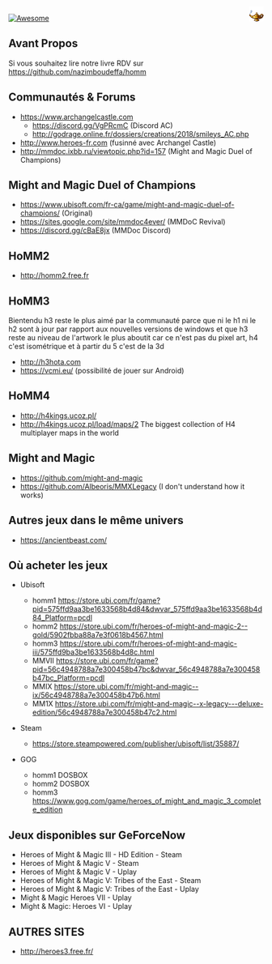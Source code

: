 <img src="lampe-magique.gif" align="right">

[![Awesome](https://cdn.rawgit.com/sindresorhus/awesome/d7305f38d29fed78fa85652e3a63e154dd8e8829/media/badge.svg)](https://github.com/sindresorhus/awesome)

Avant Propos
---

Si vous souhaitez lire notre livre RDV sur https://github.com/nazimboudeffa/homm


Communautés & Forums
---

- https://www.archangelcastle.com
  - https://discord.gg/VgPRcmC (Discord AC)
  - http://godrage.online.fr/dossiers/creations/2018/smileys_AC.php
- http://www.heroes-fr.com (fusinné avec Archangel Castle)
- http://mmdoc.ixbb.ru/viewtopic.php?id=157 (Might and Magic Duel of Champions)

Might and Magic Duel of Champions
---
- https://www.ubisoft.com/fr-ca/game/might-and-magic-duel-of-champions/ (Original)
- https://sites.google.com/site/mmdoc4ever/ (MMDoC Revival)
- https://discord.gg/cBaE8jx (MMDoc Discord)

HoMM2
---
- http://homm2.free.fr

HoMM3
---

Bientendu h3 reste le plus aimé par la communauté parce que ni le h1 ni le h2 sont à jour par rapport aux nouvelles versions de windows et que h3 reste au niveau de l'artwork le plus aboutit car ce n'est pas du pixel art, h4 c'est isométrique et à partir du 5 c'est de la 3d

- http://h3hota.com
- https://vcmi.eu/ (possibilité de jouer sur Android)

HoMM4
---
- http://h4kings.ucoz.pl/
- http://h4kings.ucoz.pl/load/maps/2 The biggest collection of H4 multiplayer maps in the world

Might and Magic
---
- https://github.com/might-and-magic
- https://github.com/Albeoris/MMXLegacy (I don't understand how it works)

Autres jeux dans le même univers
---
- https://ancientbeast.com/

Où acheter les jeux
---
- Ubisoft
  - homm1 https://store.ubi.com/fr/game?pid=575ffd9aa3be1633568b4d84&dwvar_575ffd9aa3be1633568b4d84_Platform=pcdl
  - homm2 https://store.ubi.com/fr/heroes-of-might-and-magic-2--gold/5902fbba88a7e3f0618b4567.html
  - homm3 https://store.ubi.com/fr/heroes-of-might-and-magic-iii/575ffd9ba3be1633568b4d8c.html
  - MMVII https://store.ubi.com/fr/game?pid=56c4948788a7e300458b47bc&dwvar_56c4948788a7e300458b47bc_Platform=pcdl
  - MMIX https://store.ubi.com/fr/might-and-magic--ix/56c4948788a7e300458b47b6.html
  - MM1X https://store.ubi.com/fr/might-and-magic--x-legacy---deluxe-edition/56c4948788a7e300458b47c2.html

- Steam
  - https://store.steampowered.com/publisher/ubisoft/list/35887/

- GOG
  - homm1 DOSBOX
  - homm2 DOSBOX
  - homm3 https://www.gog.com/game/heroes_of_might_and_magic_3_complete_edition
  
Jeux disponibles sur GeForceNow
---

- Heroes of Might & Magic III - HD Edition - Steam
- Heroes of Might & Magic V - Steam
- Heroes of Might & Magic V - Uplay
- Heroes of Might & Magic V: Tribes of the East - Steam
- Heroes of Might & Magic V: Tribes of the East - Uplay
- Might & Magic Heroes VII - Uplay
- Might & Magic: Heroes VI - Uplay

AUTRES SITES
---

- http://heroes3.free.fr/

